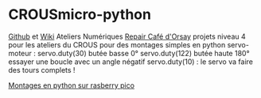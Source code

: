 # CROUSmicro-python

[Github](https://github.com/arnaudrco) et [Wiki](https://github.com/anumby-source/jouets/wiki) Ateliers Numériques [Repair Café d'Orsay](https://www.repaircafe-orsay.org/category/blog/ateliers-numeriques-blog/) projets niveau 4 pour les ateliers du CROUS pour des montages simples en python 
servo-moteur :
servo.duty(30) butée basse 0°
servo.duty(122) butée haute 180°
essayer une boucle avec un angle négatif servo.duty(10) : le servo va faire des tours complets !

[Montages en python sur rasberry pico](https://github.com/anumby-source/raspberry-pico)
